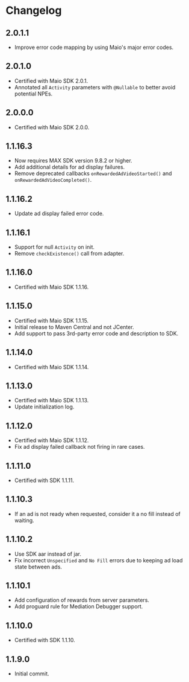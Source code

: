 # Changelog

## 2.0.1.1
* Improve error code mapping by using Maio's major error codes.

## 2.0.1.0
* Certified with Maio SDK 2.0.1.
* Annotated all `Activity` parameters with `@Nullable` to better avoid potential NPEs.

## 2.0.0.0
* Certified with Maio SDK 2.0.0.
 
## 1.1.16.3
* Now requires MAX SDK version 9.8.2 or higher.
* Add additional details for ad display failures.
* Remove deprecated callbacks `onRewardedAdVideoStarted()` and `onRewardedAdVideoCompleted()`.

## 1.1.16.2
* Update ad display failed error code.

## 1.1.16.1
* Support for null `Activity` on init.
* Remove `checkExistence()` call from adapter.

## 1.1.16.0
* Certified with Maio SDK 1.1.16.

## 1.1.15.0
* Certified with Maio SDK 1.1.15.
* Initial release to Maven Central and not JCenter.
* Add support to pass 3rd-party error code and description to SDK.

## 1.1.14.0
* Certified with Maio SDK 1.1.14.

## 1.1.13.0
* Certified with Maio SDK 1.1.13.
* Update initialization log.

## 1.1.12.0
* Certified with Maio SDK 1.1.12.
* Fix ad display failed callback not firing in rare cases.

## 1.1.11.0
* Certified with SDK 1.1.11.

## 1.1.10.3
* If an ad is not ready when requested, consider it a no fill instead of waiting.

## 1.1.10.2
* Use SDK aar instead of jar.
* Fix incorrect `Unspecified` and `No Fill` errors due to keeping ad load state between ads.

## 1.1.10.1
* Add configuration of rewards from server parameters.
* Add proguard rule for Mediation Debugger support.

## 1.1.10.0
* Certified with SDK 1.1.10.

## 1.1.9.0
* Initial commit.
